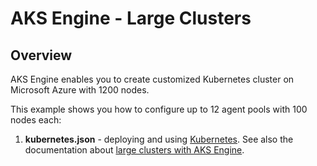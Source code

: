 # AKS Engine - Large Clusters

## Overview

AKS Engine enables you to create customized Kubernetes cluster on Microsoft Azure with 1200 nodes.

This example shows you how to configure up to 12 agent pools with 100 nodes each:

1. **kubernetes.json** - deploying and using [Kubernetes](kubernetes.json). See also the documentation about [large clusters with AKS Engine](../../docs/howto/kubernetes-large-clusters.md).
